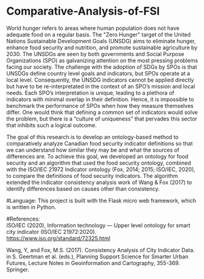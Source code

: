 # Comparative-Analysis-of-FSI

World hunger refers to areas where human population does not have adequate food on a regular basis. The "Zero Hunger" target of the United Nations Sustainable Development Goals (UNSDG) aims to eliminate hunger, enhance food security and nutrition, and promote sustainable agriculture by 2030. The UNSDGs are seen by both governments and Social Purpose Organizations (SPO) as galvanizing attention on the most pressing problems facing our society. The challenge with the adoption of SDGs by SPOs is that UNSDGs define country level goals and indicators, but SPOs operate at a local level. Consequently, the UNSDG indicators cannot be applied directly but have to be re-interpretated in the context of an SPO’s mission and local needs. Each SPO’s interpretation is unique, leading to a plethora of indicators with minimal overlap in their definition. Hence, it is impossible to benchmark the performance of SPOs when how they measure themselves differ. One would think that defining a common set of indicators would solve the problem, but there is a “culture of uniqueness” that pervades this sector that inhibits such a logical outcome.

The goal of this research is to develop an ontology-based method to comparatively analyze Canadian food security indicator definitions so that we can understand how similar they may be and what the sources of differences are. To achieve this goal, we developed an ontology for food security and an algorithm that used the food security ontology, combined with the ISO/IEC 21972 Indicator ontology (Fox, 2014; 2015; ISO/IEC, 2020), to compare the definitions of food security indicators. The algorithm extended the indicator consistency analysis work of Wang & Fox (2017) to identify differences based on causes other than consistency.

#Language:
This project is built with the Flask micro web framework, which is written in Python.

#References:<br>
ISO/IEC (2020), Information technology — Upper level ontology for smart city indicator (ISO/IEC 21972:2020). https://www.iso.org/standard/72325.html

Wang, Y, and Fox, M.S. (2017). Consistency Analysis of City Indicator Data. in S. Geertman et al. (eds.), Planning Support Science for Smarter Urban Futures, Lecture Notes in Geoinformation and Cartography, 355-369. Springer.


